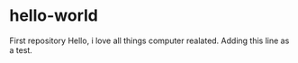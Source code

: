 # hello-world
First repository
Hello, i love all things computer realated.
Adding this line as a test.
